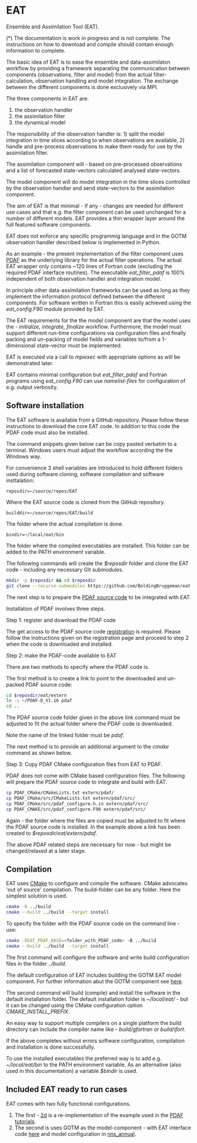 # EAT
Ensemble and Assimilation Tool (EAT). 



(*) The documentation is work in progress and is not complete. The instructions on how to download and compile should contain enough information to complete.

The basic idea of EAT is to ease the ensemble and data-assimilaton workflow by providing a framework separating the communication between components (observations, filter and model) from the actual filter-calculation, observation handling and model integration. The exchange between the different components is done exclusively via MPI.

The three components in EAT are:

1. the observation handler
2. the assimilation filter
3. the dynamical model

The responsibility of the observation handler is: 1) split the model integration in time slices according to when observations are available, 2) handle and pre-process observations to make them ready for use by the assimilation filter.

The assimilation component will - based on pre-processed observations and a list of forecasted state-vectors calculated analysed state-vectors.

The model component will do model integration in the time slices controlled by the observation handler and send state-vectors to the assimilation component.

The aim of EAT is that minimal - if any - changes are needed for different use cases and that e.g. the filter component can be used unchanged for a number of different models. EAT provides a thin wrapper layer around the full featured software components.

EAT does not enforce any specific programmig language and in the GOTM observation handler described below is implemented in Python.

As an example - the present implementation of the filter component uses [PDAF](http://pdaf.awi.de/trac/wiki) as the underlying library for the actual filter operations. The actual EAT wrapper only contains ~120 lines of Fortran code (excluding the required PDAF interface routines). The executable *eat_filter_pdaf* is 100% independent of both observation handler and integration model.

In principle other data-assimilation frameworks can be used as long as they implement the information protocol defined between the different components. For software written in Fortran this is easily achieved using the *eat_config.F90* module provided by EAT.

The EAT requirements for the the model component are that the model uses the - *initialize, integrate, finalize* workflow. Furthermore, the model must support different run-time configurations via configuration files and finally packing and un-packing of model fields and variables to/from a 1-dimensional state-vector must be implemented.

EAT is executed via a call to *mpiexec* with appropriate options as will be demonstrated later.

EAT contains minimal configuration but *eat_filter_pdaf* and Fortran programs using *eat_config.F90* can use *namelist-files* for configuration of e.g. output verbosity.

## Software installation

The EAT software is available from a GitHub repository. Please follow these instructions to download the core EAT code. In addition to this code the PDAF code must also be installed.

The command snippets given below can be copy pasted verbatim to a terminal. Windows users must adjust the workflow according the the Windows way.

For convenience 3 shell variables are introduced to hold different folders used during software cloning, software compilation and software insttalation:

`reposdir=~/source/repos/EAT`

Where the EAT source code is cloned from the GitHub repository.

`builddir=~/source/repos/EAT/build`

The folder where the actual compilation is done.

`bindir=~/local/eat/bin`

The folder where the compiled executables are installed. This folder can be added to the PATH environment variable.

The following commands will create the *$reposdir* folder and clone the EAT code - including any necessary Git submodules.

```bash
mkdir -p $reposdir && cd $reposdir
git clone --recurse-submodules https://github.com/BoldingBruggeman/eat
```

The next step is to prepare the [PDAF source code](http://pdaf.awi.de/trac/wiki) to be integrated with EAT.

Installation of PDAF involves three steps.

Step 1: register and download the PDAF code

The get access to the PDAF source code [registration](http://pdaf.awi.de/register/index.php) is required. Please follow the instructions given on the registration page and proceed to step 2 when the code is downloaded and installed.

Step 2: make the PDAF-code available to EAT

There are two methods to specify where the PDAF code is.

The first method is to create a link to point to the downloaded and un-packed PDAF source code:

```bash
cd $reposdir/eat/extern
ln -s ~/PDAF-D_V1.16 pdaf
cd ..
```

The PDAF source code folder given in the above link command must be adjusted to fit the actual folder where the PDAF code is downloaded.

Note the name of the linked folder must be *pdaf*.

The next method is to provide an additional argument to the *cmake* command as shown below.

Step 3: Copy PDAF CMake configuration files from EAT to PDAF.

PDAF does not come with CMake based configuration files. The following will prepare the PDAF source code to integrate and build with EAT.

```bash
cp PDAF_CMake/CMakeLists.txt extern/pdaf/
cp PDAF_CMake/src/CMakeLists.txt extern/pdaf/src/
cp PDAF_CMake/src/pdaf_configure.h.in extern/pdaf/src/
cp PDAF_CMAKE/src/pdaf_configure.F90 extern/pdaf/src/
```

Again - the folder where the files are copied must be adjusted to fit where the PDAF source code is installed. In the example above a link has been created to *$reposdir/eat/extern/pdaf*.

The above PDAF related steps are necessary for now - but might be changed/relaxed at a later stage.

## Compilation

EAT uses [CMake](https://www.cmake.org) to configure and compile the software. CMake advocates 'out of source' compilation. The build-folder can be any folder. Here the simplest solution is used.

```bash
cmake -B ../build
cmake --build ../build --target install
```

To specify the folder with the PDAF source code on the command line - use:

```bash
cmake -DEAT_PDAF_BASE=<folder_with_PDAF_code> -B ../build
cmake --build ../build --target install
```

The first command will configure the software and write build configuration files in the folder *../build*.

The default configuration of EAT includes building the GOTM EAT model component. For further information abut the GOTM component see [here](./models/gotm/).

The second command will build (compile) and install the software in the default installation folder. The default installation folder is  *~/local/eat/* - but it can be changed using the CMake configuration option *CMAKE_INSTALL_PREFIX*.

An easy way to support multiple compilers on a single platform the build directory can include the compiler name like - *build/gfortran* or *build/ifort*. 

If the above completes without errors software configuration, compilation and installation is done successfully. 

To use the installed executables the preferred way is to add e.g. *~/local/eat/bin* to the PATH environment variable. As an alternative (also used in this documentation) a variable *$bindir* is used.

## Included EAT ready to run cases

EAT comes with two fully functional configurations. 

1. The first - [2d](tests/2d) is a re-implementation of the example used in the [PDAF tutorials](http://pdaf.awi.de/files/pdaf_tutorial_the_model.pdf).
2. The second is uses GOTM as the model-component - with EAT interface code [here](models/gotm) and model configuration in [nns_annual](tests/nns_annual).
